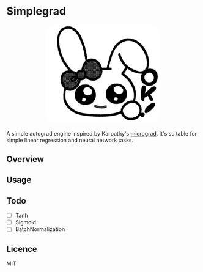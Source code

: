 # Simplegrad
<div style="text-align: center;">
<img src="image.png" alt=""  width="300" style="border-radius: 30px;"/>
</div>


A simple autograd engine inspired by Karpathy's [micrograd](https://github.com/karpathy/micrograd/tree/master). It's suitable for simple linear regression and neural network tasks. 

## Overview

## Usage

## Todo

- [ ] Tanh
- [ ] Sigmoid
- [ ] BatchNormalization
 
## Licence 
MIT

